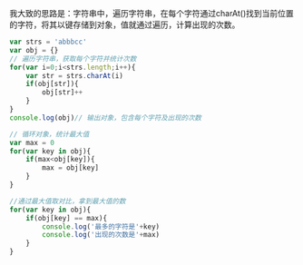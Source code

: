  我大致的思路是：字符串中，遍历字符串，在每个字符通过charAt()找到当前位置的字符，将其以键存储到对象，值就通过遍历，计算出现的次数。

```js
var strs = 'abbbcc'
var obj = {}
// 遍历字符串，获取每个字符并统计次数
for(var i=0;i<strs.length;i++){
	var str = strs.charAt(i)
	if(obj[str]){
		obj[str]++
	}
}
console.log(obj)// 输出对象，包含每个字符及出现的次数

// 循环对象，统计最大值
var max = 0
for(var key in obj){
	if(max<obj[key]){
		max = obj[key]
	}
}

//通过最大值取对比，拿到最大值的数
for(var key in obj){
	if(obj[key] == max){
		console.log('最多的字符是'+key)
		console.log('出现的次数是'+max)
	}
}
```

